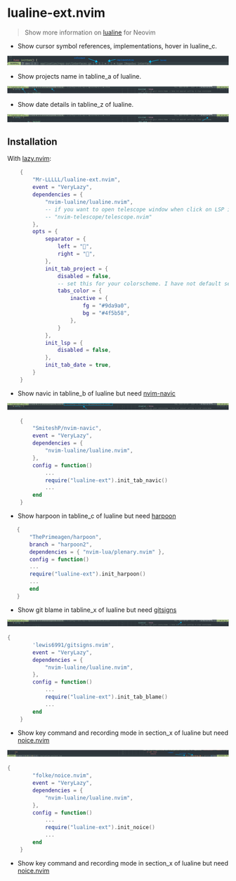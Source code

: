 # lualine-ext.nvim

> Show more information on [lualine](https://github.com/nvim-lualine/lualine.nvim)  for Neovim

- Show cursor symbol references, implementations, hover in lualine_c.

![Screenshot](https://github.com/Mr-LLLLL/media/blob/master/lualine-ext/lsp.png)

- Show projects name in tabline_a of lualine.
  
![Screenshot](https://github.com/Mr-LLLLL/media/blob/master/lualine-ext/projects.png)

- Show date details in tabline_z of lualine.

![Screenshot](https://github.com/Mr-LLLLL/media/blob/master/lualine-ext/date.png)

## Installation

With [lazy.nvim](https://github.com/folk/lazy.nvim):

``` lua
    {
        "Mr-LLLLL/lualine-ext.nvim",
        event = "VeryLazy",
        dependencies = {
            "nvim-lualine/lualine.nvim",
            -- if you want to open telescope window when click on LSP info of lualine, uncomment it
            -- "nvim-telescope/telescope.nvim"
        },
        opts = {
            separator = {
                left = "",
                right = "",
            },
            init_tab_project = {
                disabled = false,
                -- set this for your colorscheme. I have not default setting in diff colorcheme. 
                tabs_color = {
                    inactive = {
                        fg = "#9da9a0",
                        bg = "#4f5b58",
                    },
                }
            },
            init_lsp = {
                disabled = false,
            },
            init_tab_date = true,
        }
    }
```

- Show navic in tabline_b of lualine but need [nvim-navic](https://github.com/SmiteshP/nvim-navic)

![Screenshot](https://github.com/Mr-LLLLL/media/blob/master/lualine-ext/navic.png)

``` lua
    {
        "SmiteshP/nvim-navic",
        event = "VeryLazy",
        dependencies = {
            "nvim-lualine/lualine.nvim",
        },
        config = function()
            ...
            require("lualine-ext").init_tab_navic()
            ...
        end
    }

```

- Show harpoon in tabline_c of lualine but need [harpoon](https://github.com/ThePrimeagen/harpoon)

``` lua
   { 
       "ThePrimeagen/harpoon",
       branch = "harpoon2",
       dependencies = { "nvim-lua/plenary.nvim" },
       config = function()
       ...
       require("lualine-ext").init_harpoon()
       ...
       end
   }

```

- Show git blame in tabline_x of lualine but need [gitsigns](https://github.com/lewis6991/gitsigns.nvim)

![Screenshot](https://github.com/Mr-LLLLL/media/blob/master/lualine-ext/git_blame.png)


``` lua
{
        'lewis6991/gitsigns.nvim',
        event = "VeryLazy",
        dependencies = {
            "nvim-lualine/lualine.nvim",
        },
        config = function()
            ...
            require("lualine-ext").init_tab_blame()
            ...
        end
    }

```

- Show key command and recording mode in section_x of lualine but need [noice.nvim](https://github.com/folk/noice.nvim)

![Screenshot](https://github.com/Mr-LLLLL/media/blob/master/lualine-ext/noice.png)

``` lua
{
        "folke/noice.nvim",
        event = "VeryLazy",
        dependencies = {
            "nvim-lualine/lualine.nvim",
        },
        config = function()
            ...
            require("lualine-ext").init_noice()
            ...
        end
    }

```

- Show key command and recording mode in section_x of lualine but need [noice.nvim](https://github.com/folk/noice.nvim)
